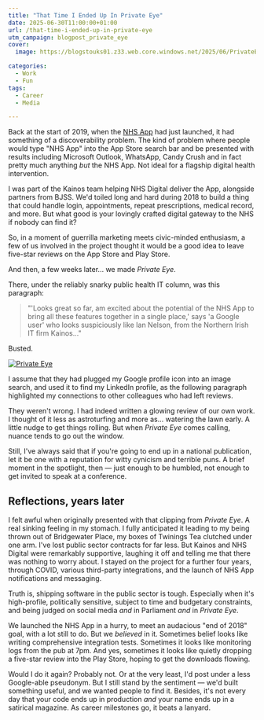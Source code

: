 ```yaml
---
title: "That Time I Ended Up In Private Eye"
date: 2025-06-30T11:00:00+01:00
url: /that-time-i-ended-up-in-private-eye
utm_campaign: blogpost_private_eye
cover: 
  image: https://blogstouks01.z33.web.core.windows.net/2025/06/PrivateEye720.jpeg

categories:
  - Work
  - Fun
tags:
  - Career
  - Media

---
```


Back at the start of 2019, when the [NHS App](https://www.nhsapp.service.nhs.uk/) had just launched, it had something of a discoverability problem. The kind of problem where people would type "NHS App" into the App Store search bar and be presented with results including Microsoft Outlook, WhatsApp, Candy Crush and in fact pretty much anything _but_ the NHS App. Not ideal for a flagship digital health intervention.

I was part of the Kainos team helping NHS Digital deliver the App, alongside partners from BJSS. We'd toiled long and hard during 2018 to build a thing that could handle login, appointments, repeat prescriptions, medical record, and more. But what good is your lovingly crafted digital gateway to the NHS if nobody can find it?

So, in a moment of guerrilla marketing meets civic-minded enthusiasm, a few of us involved in the project thought it would be a good idea to leave five-star reviews on the App Store and Play Store.

And then, a few weeks later... we made _Private Eye_.

There, under the reliably snarky public health IT column, was this paragraph:

> "'Looks great so far, am excited about the potential of the NHS App to bring all these features together in a single place,' says 'a Google user' who looks suspiciously like Ian Nelson, from the Northern Irish IT firm Kainos..."

Busted.

[![Private Eye](https://blogstouks01.z33.web.core.windows.net/2025/06/PrivateEyeFull.jpeg)](https://blogstouks01.z33.web.core.windows.net/2025/06/PrivateEyeFull.jpeg)

I assume that they had plugged my Google profile icon into an image search, and used it to find my LinkedIn profile, as the following paragraph highlighted my connections to other colleagues who had left reviews.

They weren't wrong. I had indeed written a glowing review of our own work. I thought of it less as astroturfing and more as... watering the lawn early. A little nudge to get things rolling. But when _Private Eye_ comes calling, nuance tends to go out the window.

Still, I've always said that if you're going to end up in a national publication, let it be one with a reputation for witty cynicism and terrible puns. A brief moment in the spotlight, then — just enough to be humbled, not enough to get invited to speak at a conference.

## Reflections, years later

I felt awful when originally presented with that clipping from _Private Eye_. A real sinking feeling in my stomach. I fully anticipated it leading to my being thrown out of Bridgewater Place, my boxes of Twinings Tea clutched under one arm. I've lost public sector contracts for far less. But Kainos and NHS Digital were remarkably supportive, laughing it off and telling me that there was nothing to worry about. I stayed on the project for a further four years, through COVID, various third-party integrations, and the launch of NHS App notifications and messaging.

Truth is, shipping software in the public sector is tough. Especially when it's high-profile, politically sensitive, subject to time and budgetary constraints, and being judged on social media _and_ in Parliament _and_ in _Private Eye_.

We launched the NHS App in a hurry, to meet an audacious "end of 2018" goal, with a lot still to do. But we _believed_ in it. Sometimes belief looks like writing comprehensive integration tests. Sometimes it looks like monitoring logs from the pub at 7pm. And yes, sometimes it looks like quietly dropping a five-star review into the Play Store, hoping to get the downloads flowing.

Would I do it again? Probably not. Or at the very least, I'd post under a less Google-able pseudonym. But I still stand by the sentiment — we'd built something useful, and we wanted people to find it. Besides, it's not every day that your code ends up in production _and_ your name ends up in a satirical magazine. As career milestones go, it beats a lanyard.
